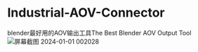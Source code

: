# Industrial-AOV-Connector
blender最好用的AOV输出工具The Best Blender AOV Output Tool
![屏幕截图 2024-01-01 002028](https://github.com/RolandVyens/Industrial-AOV-Connector/assets/30930721/ef18474b-957f-44e7-9403-d23930317e36)
